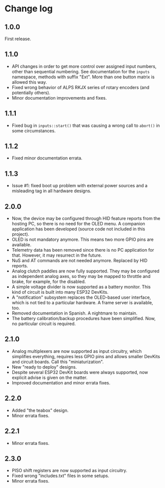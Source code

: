 # Change log

## 1.0.0

First release.

## 1.1.0

- API changes in order to get more control over assigned input numbers, other than sequential numbering. See documentation for the `inputs` namespace, methods with suffix "Ext". More than one button matrix is allowed this way.
- Fixed wrong behavior of ALPS RKJX series of rotary encoders (and potentially others).
- Minor documentation improvements and fixes.

## 1.1.1

- Fixed bug in `inputs::start()` that was causing a wrong call to `abort()` in some circumstances.

## 1.1.2

- Fixed minor documentation errata.

## 1.1.3

- Issue #1: fixed boot up problem with external power sources and a misleading tag in all hardware designs.

## 2.0.0

- Now, the device may be configured through HID feature reports from the hosting PC, so there is no need for the OLED menu. A companion application has been developed (source code not included in this project).
- OLED is not mandatory anymore. This means two more GPIO pins are available.
- Telemetry data has been removed since there is no PC application for that. However, it may resurrect in the future.
- NuS and AT commands are not needed anymore. Replaced by HID reports.
- Analog clutch paddles are now fully supported. They may be configured as independent analog axes, so they may be mapped to throttle and brake, for example, for the disabled.
- A simple voltage divider is now supported as a battery monitor. This kind of circuit is built into many ESP32 DevKits.
- A "notification" subsystem replaces the OLED-based user interface, which is not tied to a particular hardware. A frame server is available, too.
- Removed documentation in Spanish. A nightmare to maintain.
- The battery calibration/backup procedures have been simplified. Now, no particular circuit is required.

## 2.1.0

- Analog multiplexers are now supported as input circuitry, which simplifies everything, requires less GPIO pins and allows smaller DevKits and circuit boards. Call this "miniaturization".
- New "ready to deploy" designs.
- Despite several ESP32 DevKit boards were always supported, now explicit advise is given on the matter.
- Improved documentation and minor errata fixes.

## 2.2.0

- Added "the teabox" design.
- Minor errata fixes.

## 2.2.1

- Minor errata fixes.

## 2.3.0

- PISO shift registers are now supported as input circuitry.
- Fixed wrong "includes.txt" files in some setups.
- Minor errata fixes.
